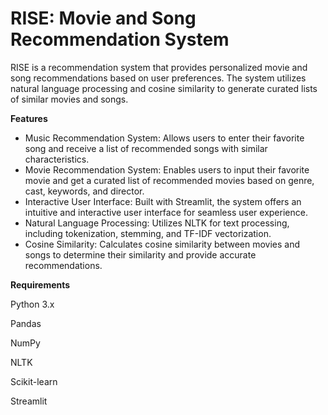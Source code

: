 # RISE: Movie and Song Recommendation System
RISE is a recommendation system that provides personalized movie and song recommendations based on user preferences. The system utilizes natural language processing and cosine similarity to generate curated lists of similar movies and songs.

**Features**

* Music Recommendation System: Allows users to enter their favorite song and receive a list of recommended songs with similar characteristics.
* Movie Recommendation System: Enables users to input their favorite movie and get a curated list of recommended movies based on genre, cast, keywords, and director.
* Interactive User Interface: Built with Streamlit, the system offers an intuitive and interactive user interface for seamless user experience.
* Natural Language Processing: Utilizes NLTK for text processing, including tokenization, stemming, and TF-IDF vectorization.
* Cosine Similarity: Calculates cosine similarity between movies and songs to determine their similarity and provide accurate recommendations.
  
**Requirements**

Python 3.x

Pandas

NumPy

NLTK

Scikit-learn

Streamlit

